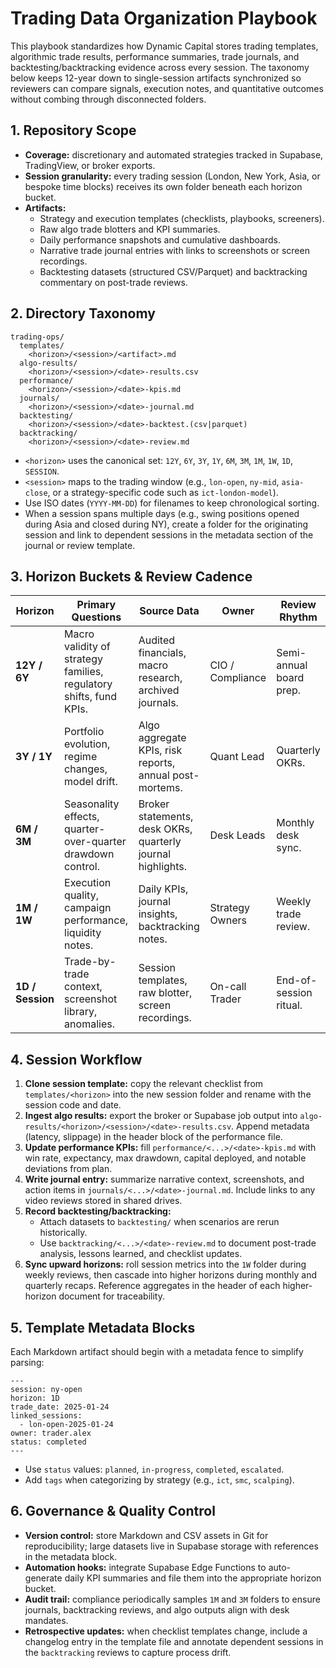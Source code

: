 # Trading Data Organization Playbook

This playbook standardizes how Dynamic Capital stores trading templates,
algorithmic trade results, performance summaries, trade journals, and
backtesting/backtracking evidence across every session. The taxonomy below keeps
12-year down to single-session artifacts synchronized so reviewers can compare
signals, execution notes, and quantitative outcomes without combing through
disconnected folders.

## 1. Repository Scope

- **Coverage:** discretionary and automated strategies tracked in Supabase,
  TradingView, or broker exports.
- **Session granularity:** every trading session (London, New York, Asia, or
  bespoke time blocks) receives its own folder beneath each horizon bucket.
- **Artifacts:**
  - Strategy and execution templates (checklists, playbooks, screeners).
  - Raw algo trade blotters and KPI summaries.
  - Daily performance snapshots and cumulative dashboards.
  - Narrative trade journal entries with links to screenshots or screen
    recordings.
  - Backtesting datasets (structured CSV/Parquet) and backtracking commentary on
    post-trade reviews.

## 2. Directory Taxonomy

```
trading-ops/
  templates/
    <horizon>/<session>/<artifact>.md
  algo-results/
    <horizon>/<session>/<date>-results.csv
  performance/
    <horizon>/<session>/<date>-kpis.md
  journals/
    <horizon>/<session>/<date>-journal.md
  backtesting/
    <horizon>/<session>/<date>-backtest.(csv|parquet)
  backtracking/
    <horizon>/<session>/<date>-review.md
```

- `<horizon>` uses the canonical set:
  `12Y`, `6Y`, `3Y`, `1Y`, `6M`, `3M`, `1M`, `1W`, `1D`, `SESSION`.
- `<session>` maps to the trading window (e.g., `lon-open`, `ny-mid`,
  `asia-close`, or a strategy-specific code such as `ict-london-model`).
- Use ISO dates (`YYYY-MM-DD`) for filenames to keep chronological sorting.
- When a session spans multiple days (e.g., swing positions opened during Asia
  and closed during NY), create a folder for the originating session and link to
  dependent sessions in the metadata section of the journal or review template.

## 3. Horizon Buckets & Review Cadence

| Horizon | Primary Questions | Source Data | Owner | Review Rhythm |
| --- | --- | --- | --- | --- |
| **12Y / 6Y** | Macro validity of strategy families, regulatory shifts, fund KPIs. | Audited financials, macro research, archived journals. | CIO / Compliance | Semi-annual board prep. |
| **3Y / 1Y** | Portfolio evolution, regime changes, model drift. | Algo aggregate KPIs, risk reports, annual post-mortems. | Quant Lead | Quarterly OKRs. |
| **6M / 3M** | Seasonality effects, quarter-over-quarter drawdown control. | Broker statements, desk OKRs, quarterly journal highlights. | Desk Leads | Monthly desk sync. |
| **1M / 1W** | Execution quality, campaign performance, liquidity notes. | Daily KPIs, journal insights, backtracking notes. | Strategy Owners | Weekly trade review. |
| **1D / Session** | Trade-by-trade context, screenshot library, anomalies. | Session templates, raw blotter, screen recordings. | On-call Trader | End-of-session ritual. |

## 4. Session Workflow

1. **Clone session template:** copy the relevant checklist from `templates/<horizon>`
   into the new session folder and rename with the session code and date.
2. **Ingest algo results:** export the broker or Supabase job output into
   `algo-results/<horizon>/<session>/<date>-results.csv`. Append metadata (latency,
   slippage) in the header block of the performance file.
3. **Update performance KPIs:** fill `performance/<...>/<date>-kpis.md` with win rate,
   expectancy, max drawdown, capital deployed, and notable deviations from plan.
4. **Write journal entry:** summarize narrative context, screenshots, and action
   items in `journals/<...>/<date>-journal.md`. Include links to any video reviews
   stored in shared drives.
5. **Record backtesting/backtracking:**
   - Attach datasets to `backtesting/` when scenarios are rerun historically.
   - Use `backtracking/<...>/<date>-review.md` to document post-trade analysis,
     lessons learned, and checklist updates.
6. **Sync upward horizons:** roll session metrics into the `1W` folder during weekly
   reviews, then cascade into higher horizons during monthly and quarterly
   recaps. Reference aggregates in the header of each higher-horizon document for
   traceability.

## 5. Template Metadata Blocks

Each Markdown artifact should begin with a metadata fence to simplify parsing:

```
---
session: ny-open
horizon: 1D
trade_date: 2025-01-24
linked_sessions:
  - lon-open-2025-01-24
owner: trader.alex
status: completed
---
```

- Use `status` values: `planned`, `in-progress`, `completed`, `escalated`.
- Add `tags` when categorizing by strategy (e.g., `ict`, `smc`, `scalping`).

## 6. Governance & Quality Control

- **Version control:** store Markdown and CSV assets in Git for reproducibility;
  large datasets live in Supabase storage with references in the metadata block.
- **Automation hooks:** integrate Supabase Edge Functions to auto-generate daily
  KPI summaries and file them into the appropriate horizon bucket.
- **Audit trail:** compliance periodically samples `1M` and `3M` folders to
  ensure journals, backtracking reviews, and algo outputs align with desk
  mandates.
- **Retrospective updates:** when checklist templates change, include a
  changelog entry in the template file and annotate dependent sessions in the
  `backtracking` reviews to capture process drift.
